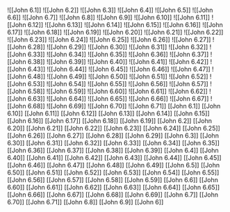 ![[John 6.1]]
![[John 6.2]]
![[John 6.3]]
![[John 6.4]]
![[John 6.5]]
![[John 6.6]]
![[John 6.7]]
![[John 6.8]]
![[John 6.9]]
![[John 6.10]]
![[John 6.11]]
![[John 6.12]]
![[John 6.13]]
![[John 6.14]]
![[John 6.15]]
![[John 6.16]]
![[John 6.17]]
![[John 6.18]]
![[John 6.19]]
![[John 6.20]]
![[John 6.21]]
![[John 6.22]]
![[John 6.23]]
![[John 6.24]]
![[John 6.25]]
![[John 6.26]]
![[John 6.27]]
![[John 6.28]]
![[John 6.29]]
![[John 6.30]]
![[John 6.31]]
![[John 6.32]]
![[John 6.33]]
![[John 6.34]]
![[John 6.35]]
![[John 6.36]]
![[John 6.37]]
![[John 6.38]]
![[John 6.39]]
![[John 6.40]]
![[John 6.41]]
![[John 6.42]]
![[John 6.43]]
![[John 6.44]]
![[John 6.45]]
![[John 6.46]]
![[John 6.47]]
![[John 6.48]]
![[John 6.49]]
![[John 6.50]]
![[John 6.51]]
![[John 6.52]]
![[John 6.53]]
![[John 6.54]]
![[John 6.55]]
![[John 6.56]]
![[John 6.57]]
![[John 6.58]]
![[John 6.59]]
![[John 6.60]]
![[John 6.61]]
![[John 6.62]]
![[John 6.63]]
![[John 6.64]]
![[John 6.65]]
![[John 6.66]]
![[John 6.67]]
![[John 6.68]]
![[John 6.69]]
![[John 6.70]]
![[John 6.71]]
[[John 6.1]]
[[John 6.10]]
[[John 6.11]]
[[John 6.12]]
[[John 6.13]]
[[John 6.14]]
[[John 6.15]]
[[John 6.16]]
[[John 6.17]]
[[John 6.18]]
[[John 6.19]]
[[John 6.2]]
[[John 6.20]]
[[John 6.21]]
[[John 6.22]]
[[John 6.23]]
[[John 6.24]]
[[John 6.25]]
[[John 6.26]]
[[John 6.27]]
[[John 6.28]]
[[John 6.29]]
[[John 6.3]]
[[John 6.30]]
[[John 6.31]]
[[John 6.32]]
[[John 6.33]]
[[John 6.34]]
[[John 6.35]]
[[John 6.36]]
[[John 6.37]]
[[John 6.38]]
[[John 6.39]]
[[John 6.4]]
[[John 6.40]]
[[John 6.41]]
[[John 6.42]]
[[John 6.43]]
[[John 6.44]]
[[John 6.45]]
[[John 6.46]]
[[John 6.47]]
[[John 6.48]]
[[John 6.49]]
[[John 6.5]]
[[John 6.50]]
[[John 6.51]]
[[John 6.52]]
[[John 6.53]]
[[John 6.54]]
[[John 6.55]]
[[John 6.56]]
[[John 6.57]]
[[John 6.58]]
[[John 6.59]]
[[John 6.6]]
[[John 6.60]]
[[John 6.61]]
[[John 6.62]]
[[John 6.63]]
[[John 6.64]]
[[John 6.65]]
[[John 6.66]]
[[John 6.67]]
[[John 6.68]]
[[John 6.69]]
[[John 6.7]]
[[John 6.70]]
[[John 6.71]]
[[John 6.8]]
[[John 6.9]]
[[John 6]]
